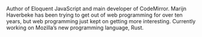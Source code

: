 Author of Eloquent JavaScript and main developer of CodeMirror. Marijn
Haverbeke has been trying to get out of web programming for over ten years, but
web programming just kept on getting more interesting. Currently working on
Mozilla’s new programming language, Rust.
